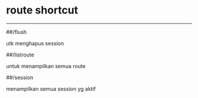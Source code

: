 # route shortcut

---




##/flush

utk menghapus session

##/listroute

untuk menampilkan semua route

##/session

menampilkan semua session yg aktif
